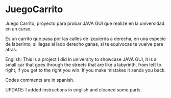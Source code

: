 # JuegoCarrito

Juego Carrito, proyecto para probar JAVA GUI que realize en la universidad en un curso.

Es un carrito que pasa por las calles de izquierda a derecha, en una especie de laberinto, si llegas al lado derecho ganas, si te equivocas te vuelve para atras.

English: This is a project I did in university to showcase JAVA GUI, it is a small car that goes through the streets that are like a labyrinth, from left to right,
if you get to the right you win. If you make mistakes it sends you back. 

Codes comments are in spanish.

UPDATE: I added instructions in english and cleaned some parts.
